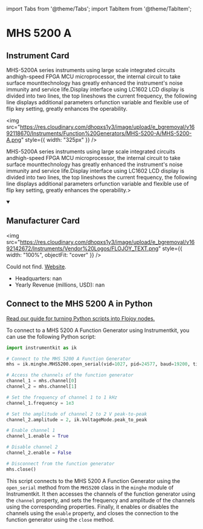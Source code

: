 
import Tabs from '@theme/Tabs';
import TabItem from '@theme/TabItem';

# MHS 5200 A

## Instrument Card

<div className="flex">

<div>

MHS-5200A series instruments using large scale integrated circuits andhigh-speed FPGA MCU microprocessor, the internal circuit to take surface mounttechnology has greatly enhanced the instrument's noise immunity and service life.Display interface using LC1602 LCD display is divided into two lines, the top lineshows the current frequency, the following line displays additional parameters orfunction variable and flexible use of flip key setting, greatly enhances the operability.

</div>

<img src="https://res.cloudinary.com/dhopxs1y3/image/upload/e_bgremoval/v1692118670/Instruments/Function%20Generators/MHS-5200-A/MHS-5200-A.png" style={{ width: "325px" }} />

</div>

MHS-5200A series instruments using large scale integrated circuits andhigh-speed FPGA MCU microprocessor, the internal circuit to take surface mounttechnology has greatly enhanced the instrument's noise immunity and service life.Display interface using LC1602 LCD display is divided into two lines, the top lineshows the current frequency, the following line displays additional parameters orfunction variable and flexible use of flip key setting, greatly enhances the operability.>

<details open>
<summary><h2>Manufacturer Card</h2></summary>

<img src="https://res.cloudinary.com/dhopxs1y3/image/upload/e_bgremoval/v1692142672/Instruments/Vendor%20Logos/FLOJOY_TEXT.png" style={{ width: "100%", objectFit: "cover" }} />

Could not find. <a href="https://sigrok.org/wiki/MHINSTEK_MHS-5200A">Website</a>.

<ul>
  <li>Headquarters: nan</li>
  <li>Yearly Revenue (millions, USD): nan</li>
</ul>
</details>

## Connect to the MHS 5200 A in Python

[Read our guide for turning Python scripts into Flojoy nodes.](https://docs.flojoy.ai/custom-nodes/creating-custom-node/)


<Tabs>
<TabItem value="Instrumentkit" label="Instrumentkit">

To connect to a MHS 5200 A Function Generator using Instrumentkit, you can use the following Python script:

```python
import instrumentkit as ik

# Connect to the MHS 5200 A Function Generator
mhs = ik.minghe.MHS5200.open_serial(vid=1027, pid=24577, baud=19200, timeout=1)

# Access the channels of the function generator
channel_1 = mhs.channel[0]
channel_2 = mhs.channel[1]

# Set the frequency of channel 1 to 1 kHz
channel_1.frequency = 1e3

# Set the amplitude of channel 2 to 2 V peak-to-peak
channel_2.amplitude = 2, ik.VoltageMode.peak_to_peak

# Enable channel 1
channel_1.enable = True

# Disable channel 2
channel_2.enable = False

# Disconnect from the function generator
mhs.close()
```

This script connects to the MHS 5200 A Function Generator using the `open_serial` method from the `MHS5200` class in the `minghe` module of Instrumentkit. It then accesses the channels of the function generator using the `channel` property, and sets the frequency and amplitude of the channels using the corresponding properties. Finally, it enables or disables the channels using the `enable` property, and closes the connection to the function generator using the `close` method.

</TabItem>
</Tabs>
